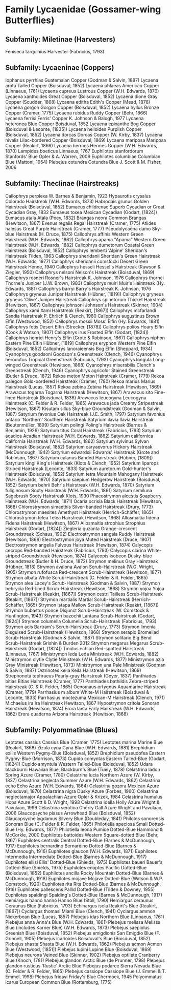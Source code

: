 
# Family Lycaenidae (Gossamer-wing Butterflies)

## Subfamily: Miletinae (Harvesters)
Feniseca tarquinius Harvester (Fabricius, 1793)



## Subfamily: Lycaeninae (Coppers)
Iophanus pyrrhias Guatemalan Copper (Godman & Salvin, 1887)
Lycaena arota Tailed Copper (Boisduval, 1852)
Lycaena phlaeas American Copper (Linnaeus, 1761)
Lycaena cupreus Lustrous Copper (W.H. Edwards, 1870)
Lycaena xanthoides Great Copper (Boisduval, 1852)
Lycaena dione Gray Copper (Scudder, 1868)
Lycaena editha Edith's Copper (Mead, 1878)
Lycaena gorgon Gorgon Copper (Boisduval, 1852)
Lycaena hyllus Bronze Copper (Cramer, 1775)
Lycaena rubidus Ruddy Copper (Behr, 1866)
Lycaena ferrisi Ferris' Copper K. Johnson & Balogh, 1977
Lycaena heteronea Blue Copper Boisduval, 1852
Lycaena epixanthe Bog Copper (Boisduval & Leconte, [1835])
Lycaena helloides Purplish Copper (Boisduval, 1852)
Lycaena dorcas Dorcas Copper (W. Kirby, 1837)
Lycaena nivalis Lilac-bordered Copper (Boisduval, 1869)
Lycaena mariposa Mariposa Copper (Reakirt, 1866)
Lycaena hermes Hermes Copper (W.H. Edwards, 1870)
Lampides boeticus Linnaeus, 1767
Euphilotes stanfordorum Stanfords' Blue Opler & A. Warren, 2009
Euphilotes columbiae Columbian Blue (Mattoni, 1954)
Plebejus cotundra Cotundra Blue J. Scott & M. Fisher, 2006



## Subfamily: Theclinae (Hairstreaks)
Callophrys perplexa W. Barnes & Benjamin, 1923
Hypaurotis crysalus Colorado Hairstreak (W.H. Edwards, 1873)
Habrodais grunus Golden Hairstreak (Boisduval, 1852)
Eumaeus childrenae Superb Cycadian or Great Cycadian Gray, 1832
Eumaeus toxea Mexican Cycadian (Godart, [1824])
Eumaeus atala Atala (Poey, 1832)
Brangas neora Common Brangas (Hewitson, 1867)
Evenus regalis Regal Hairstreak (Cramer, 1775)
Atlides halesus Great Purple Hairstreak (Cramer, 1777)
Pseudolycaena damo Sky-blue Hairstreak (H. Druce, 1875)
Callophrys affinis Western Green Hairstreak (W.H. Edwards, 1862)
Callophrys apama "Apama" Western Green Hairstreak (W.H. Edwards, 1882)
Callophrys dumetorum Coastal Green Hairstreak (Boisduval, 1852)
Callophrys lemberti 'Alpine' Sheridan's Hairstreak Tilden, 1963
Callophrys sheridanii Sheridan's Green Hairstreak (W.H. Edwards, 1877)
Callophrys sheridanii comstocki Desert Green Hairstreak Henne, 1940
Callophrys hesseli Hessel's Hairstreak (Rawson & Ziegler, 1950)
Callophrys nelsoni Nelson's Hairstreak (Boisduval, 1869)
Callophrys rosneri Rosner's Hairstreak K. Johnson, 1976
Callophrys thornei Thorne's Juniper (J.W. Brown, 1983)
Callophrys muiri Muir's Hairstreak (Hy. Edwards, 1881)
Callophrys barryi Barry's Hairstreak K. Johnson, 1976
Callophrys gryneus Juniper Hairstreak (Hübner, [1819])
Callophrys gryneus gryneus 'Olive' Juniper Hairstreak
Callophrys spinetorum Thicket Hairstreak (Hewitson, 1867)
Callophrys johnsoni Johnson's Hairstreak (Skinner, 1904)
Callophrys xami Xami Hairstreak (Reakirt, [1867])
Callophrys mcfarlandi Sandia Hairstreak P. Ehrlich & Clench, 1960
Callophrys augustinus Brown Elfin (Westwood, 1852)
Callophrys mossii Moss' Elfin (Hy. Edwards, 1881)
Callophrys fotis Desert Elfin (Strecker, [1878])
Callophrys polios Hoary Elfin (Cook & Watson, 1907)
Callophrys irus Frosted Elfin (Godart, [1824])
Callophrys henrici Henry's Elfin (Grote & Robinson, 1867)
Callophrys niphon Eastern Pine Elfin Hübner, [1819]
Callophrys eryphon Western Pine Elfin (Boisduval, 1852)
Callophrys lanoraieensis Bog Elfin (Sheppard, 1934)
Cyanophrys goodsoni Goodson's Greenstreak (Clench, 1946)
Cyanophrys herodotus Tropical Greenstreak (Fabricius, 1793)
Cyanophrys longula Long-winged Greenstreak (Hewitson, 1868)
Cyanophrys miserabilis Clench's Greenstreak (Clench, 1946)
Cyanophrys agricolor Stained Greenstreak (Butler & Druce, 1872)
Rekoa meton Meton Hairstreak (Cramer, 1779)
Rekoa palegon Gold-bordered Hairstreak (Cramer, 1780)
Rekoa marius Marius Hairstreak (Lucas, 1857)
Rekoa zebina Zebina Hairstreak (Hewitson, 1869)
Arawacus togarna Togarna Hairstreak (Hewitson, 1867)
Arawacus sito Fine-lined Hairstreak (Boisduval, 1836)
Arawacus leucogyna Leucogyna Hairstreak (C. Felder & R. Felder, 1865)
Arawacus jada Creamy Stripestreak (Hewitson, 1867)
Kisutam sillus Sky-blue Groundstreak (Godman & Salvin, 1887)
Satyrium favonius Oak Hairstreak (J.E. Smith, 1797)
Satyrium favonius ontario 'Northern' Southern Hairstreak
Satyrium ilavia Ilavia Hairstreak (Beutenmüller, 1899)
Satyrium polingi Poling's Hairstreak (Barnes & Benjamin, 1926)
Satyrium titus Coral Hairstreak (Fabricius, 1793)
Satyrium acadica Acadian Hairstreak (W.H. Edwards, 1862)
Satyrium californica California Hairstreak (W.H. Edwards, 1862)
Satyrium sylvinus Sylvan Hairstreak (Boisduval, 1852)
Satyrium caryaevorus Hickory Hairstreak (McDunnough, 1942)
Satyrium edwardsii Edwards' Hairstreak (Grote and Robinson, 1867)
Satyrium calanus Banded Hairstreak (Hübner, [1809])
Satyrium kingi King's Hairstreak (Klots & Clench, 1952)
Satyrium liparops Striped Hairstreak (Leconte, 1833)
Satyrium auretorum Gold-hunter's Hairstreak (Boisduval, 1852)
Satyrium tetra Mountain Mahogany Hairstreak (W.H. Edwards, 1870)
Satyrium saepium Hedgerow Hairstreak (Boisduval, 1852)
Satyrium behrii Behr's Hairstreak (W.H. Edwards, 1870)
Satyrium fuliginosum Sooty Hairstreak (W.H. Edwards, 1861)
Satyrium semiluna Sagebrush Sooty Hairstreak Klots, 1930
Phaeostrymon alcestis Soapberry Hairstreak (W.H. Edwards, 1871)
Ocaria ocrisia Black Hairstreak (Hewitson, 1868)
Chlorostrymon simaethis Silver-banded Hairstreak (Drury, 1773)
Chlorostrymon maesites Amethyst Hairstreak (Herrich-Schäffer, 1865)
Chlorostrymon telea Telea Hairstreak (Hewitson, 1868)
Allosmaitia fidena Fidena Hairstreak (Hewitson, 1867)
Allosmaitia strophius Strophius Hairstreak (Godart, [1824])
Ziegleria guzanta Orange-crescent Groundstreak (Schaus, 1902)
Electrostrymon sangala Ruddy Hairstreak (Hewitson, 1868)
Electrostrymon joya Muted Hairstreak (Druce, 1907)
Electrostrymon angelia Fulvous Hairstreak (Hewitson, 1874)
Calycopis cecrops Red-banded Hairstreak (Fabricius, 1793)
Calycopis clarina White-striped Groundstreak (Hewitson, 1874)
Calycopis isobeon Dusky-blue Groundstreak (Butler & H. Druce, 1872)
Strymon melinus Gray Hairstreak (Hübner, 1818)
Strymon avalona Avalon Scrub-Hairstreak (W.G. Wright, 1905)
Strymon rufofusca Red-crescent Scrub-Hairstreak (Hewitson, 1877)
Strymon albata White Scrub-Hairstreak (C. Felder & R. Felder, 1865)
Strymon alea Lacey's Scrub-Hairstreak (Godman & Salvin, 1887)
Strymon bebrycia Red-lined Scrub-Hairstreak (Hewitson, 1868)
Strymon yojoa Yojoa Scrub-Hairstreak (Reakirt, [1867])
Strymon cestri Tailless Scrub-Hairstreak (Reakirt, [1867])
Strymon martialis Martial Scrub-Hairstreak (Herrich-Schäffer, 1865)
Strymon istapa Mallow Scrub-Hairstreak (Reakirt, [1867])
Strymon bubastus ponce Disjunct Scrub-Hairstreak (W. Comstock & Huntington, 1943)
Strymon bazochii Lantana Scrub-Hairstreak (Godart, [1824])
Strymon columella Columella Scrub-Hairstreak (Fabricius, 1793)
Strymon acis Bartram's Scrub-Hairstreak (Drury, 1773)
Strymon limenia Disguised Scrub-Hairstreak (Hewitson, 1868)
Strymon serapio Bromeliad Scrub-Hairstreak (Godman & Salvin, 1887)
Strymon solitario Big Bend Scrub-Hairstreak Grishin & Durden 2012
Strymon megarus Megarus Scrub-Hairstreak (Godart, [1824])
Tmolus echion Red-spotted Hairstreak (Linnaeus, 1767)
Ministrymon leda Leda Ministreak (W.H. Edwards, 1882)
Ministrymon clytie Clytie Ministreak (W.H. Edwards, 1877)
Ministrymon azia Gray Ministreak (Hewitson, 1873)
Ministrymon una Pale Ministreak (Godman & Salvin, 1887)
Ostrinotes keila Keila Hairstreak (Hewitson, 1869)
Strephonota tephraeus Pearly-gray Hairstreak (Geyer, 1837)
Panthiades bitias Bitias Hairstreak (Cramer, 1777)
Panthiades bathildis Zebra-striped Hairstreak (C. & R. Felder, 1865)
Oenomaus ortygnus Aquamarine Hairstreak (Cramer, 1779)
Parrhasius m album White-M Hairstreak (Boisduval & Leconte, 1833)
Parrhasius moctezuma Mexican-M Hairstreak (Clench, 1971)
Michaelus ira Ira Hairstreak Hewitson, 1867
Hypostrymon critola Sonoran Hairstreak (Hewitson, 1874)
Erora laeta Early Hairstreak (W.H. Edwards, 1862)
Erora quaderna Arizona Hairstreak (Hewitson, 1868)





## Subfamily: Polyommatinae (Blues)
Leptotes cassius Cassius Blue (Cramer, 1775)
Leptotes marina Marine Blue (Reakirt, 1868)
Zizula cyna Cyna Blue (W.H. Edwards, 1881)
Brephidium exilis Western Pygmy-Blue (Boisduval, 1852)
Brephidium pseudofea Eastern Pygmy-Blue (Morrison, 1873)
Cupido comyntas Eastern Tailed-Blue (Godart, [1824])
Cupido amyntula Western Tailed-Blue (Boisduval, 1852)
Udara blackburni Hawaiian Blue, Blackburn's Blue (Tuely, 1878)
Celastrina ladon Spring Azure (Cramer, 1780)
Celastrina lucia Northern Azure (W. Kirby, 1837)
Celastrina neglecta Summer Azure (W.H. Edwards, 1862)
Celastrina echo Echo Azure (W.H. Edwards, 1864)
Celastrina gozora Mexican Azure (Boisduval, 1870)
Celastrina nigra Dusky Azure (Forbes, 1960)
Celastrina neglectamajor Appalachian Azure Opler & Krizek, 1984
Celastrina humulus Hops Azure Scott & D. Wright, 1998
Celastrina idella Holly Azure Wright & Pavulaan, 1999
Celastrina serotina Cherry Gall Azure Wright and Pavulaan, 2006
Glaucopsyche piasus Arrowhead Blue (Boisduval, 1852)
Glaucopsyche lygdamus Silvery Blue (Doubleday, 1841)
Philotes sonorensis Sonoran Blue (C. Felder & R. Felder, 1865)
Philotiella speciosa Small Dotted-Blue (Hy. Edwards, 1877)
Philotiella leona Pumice Dotted-Blue Hammond & McCorkle, 2000
Euphilotes battoides Western Square-dotted Blue (Behr, 1867)
Euphilotes centralis Central Dotted-Blue (Barnes & McDunnough, 1917)
Euphilotes bernardino Bernardino Dotted-Blue (Barnes & McDunnough, 1916)
Euphilotes glaucon (W.H. Edwards, 1871)
Euphilotes intermedia Intermediate Dotted-Blue (Barnes & McDunnough, 1917)
Euphilotes ellisi Ellis' Dotted-Blue (Shields, 1975)
Euphilotes baueri Bauer's Dotted-Blue (Shields, 1975)
Euphilotes enoptes Pacific Dotted-Blue (Boisduval, 1852)
Euphilotes ancilla Rocky Mountain Dotted-Blue (Barnes & McDunnough, 1918)
Euphilotes mojave Mojave Dotted-Blue (Watson & W.P. Comstock, 1920)
Euphilotes rita Rita Dotted-Blue (Barnes & McDunnough, 1916)
Euphilotes pallescens Pallid Dotted-Blue (Tilden & Downey, 1955)
Euphilotes spaldingi Spalding's Dotted-Blue (Barnes & McDunnough, 1917)
Hemiargus hanno hanno Hanno Blue (Stoll, 1790)
Hemiargus ceraunus Ceraunus Blue (Fabricius, 1793)
Echinargus isola Reakirt's Blue (Reakirt, [1867])
Cyclargus thomasi Miami Blue (Clench, 1941)
Cyclargus ammon Nickerbean Blue (Lucas, 1857)
Plebejus idas Northern Blue (Linnaeus, 1761)
Plebejus anna Anna's Blue (W.H. Edwards, 1861)
Plebejus melissa Melissa Blue (includes Karner Blue) (W.H. Edwards, 1873)
Plebejus saepiolus Greenish Blue (Boisduval, 1852)
Plebejus emigdionis San Emigdio Blue (F. Grinnell, 1905)
Plebejus icarioides Boisduval's Blue (Boisduval, 1852)
Plebejus shasta Shasta Blue (W.H. Edwards, 1862)
Plebejus acmon Acmon Blue (Westwood, [1851])
Plebejus lupini Lupine Blue (Boisduval, 1869)
Plebejus neurona Veined Blue (Skinner, 1902)
Plebejus optilete Cranberry Blue (Knoch, 1781)
Plebejus glandon Arctic Blue (de Prunner, 1798)
Plebejus glandon rusticus 'Rustic' Arctic Blue
Plebejus podarce Sierra Nevada Blue (C. Felder & R. Felder, 1865)
Plebejus cassiope Cassiope Blue (J. Emmel & T. Emmel, 1998)
Plebejus fridayi Friday's Blue Chermock, 1945
Polyommatus icarus European Common Blue (Rottemburg, 1775)


